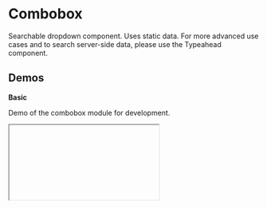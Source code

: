 <script setup lang="ts">
    import BaseComboboxDemo from './BaseComboboxDemo.vue'
</script>

# Combobox

Searchable dropdown component. Uses static data. For more advanced use cases and to search server-side data, please use the Typeahead component.

## Demos

**Basic**

Demo of the combobox module for development.

<iframe data-why class="w-full h-[350px] overflow-hidden">
    <BaseComboboxDemo />
</iframe>
